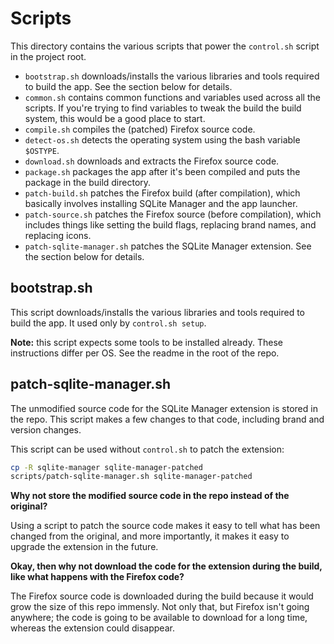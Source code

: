 # Scripts

This directory contains the various scripts that power the `control.sh` script in the project root.

- `bootstrap.sh` downloads/installs the various libraries and tools required to build the app. See the section below for details.
- `common.sh` contains common functions and variables used across all the scripts. If you're trying to find variables to tweak the build the build system, this would be a good place to start.
- `compile.sh` compiles the (patched) Firefox source code.
- `detect-os.sh` detects the operating system using the bash variable `$OSTYPE`.
- `download.sh` downloads and extracts the Firefox source code.
- `package.sh` packages the app after it's been compiled and puts the package in the build directory.
- `patch-build.sh` patches the Firefox build (after compilation), which basically involves installing SQLite Manager and the app launcher.
- `patch-source.sh` patches the Firefox source (before compilation), which includes things like setting the build flags, replacing brand names, and replacing icons.
- `patch-sqlite-manager.sh` patches the SQLite Manager extension. See the section below for details.

## bootstrap.sh

This script downloads/installs the various libraries and tools required to build the app. It used only by `control.sh setup`.

**Note:** this script expects some tools to be installed already. These instructions differ per OS. See the readme in the root of the repo.

## patch-sqlite-manager.sh

The unmodified source code for the SQLite Manager extension is stored in the repo. This script makes a few changes to that code, including brand and version changes.

This script can be used without `control.sh` to patch the extension:

```bash
cp -R sqlite-manager sqlite-manager-patched
scripts/patch-sqlite-manager.sh sqlite-manager-patched
```

**Why not store the modified source code in the repo instead of the original?**

Using a script to patch the source code makes it easy to tell what has been changed from the original, and more importantly, it makes it easy to upgrade the extension in the future.

**Okay, then why not download the code for the extension during the build, like what happens with the Firefox code?**

The Firefox source code is downloaded during the build because it would grow the size of this repo immensly. Not only that, but Firefox isn't going anywhere; the code is going to be available to download for a long time, whereas the extension could disappear.
